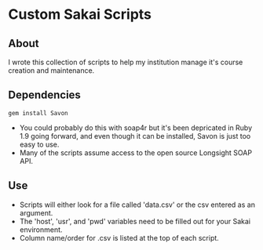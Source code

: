 ﻿Custom Sakai Scripts
====================

## About

I wrote this collection of scripts to help my institution manage it's course creation and maintenance.

## Dependencies

	gem install Savon

- You could probably do this with soap4r but it's been depricated in Ruby 1.9 going forward, and even though it can be installed, Savon is just too easy to use.
- Many of the scripts assume access to the open source Longsight SOAP API.

## Use

- Scripts will either look for a file called 'data.csv' or the csv entered as an argument.
- The 'host', 'usr', and 'pwd' variables need to be filled out for your Sakai environment.
- Column name/order for .csv is listed at the top of each script.
